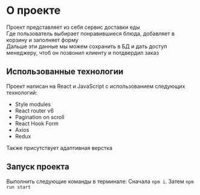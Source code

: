 # О проекте

Проект представляет из себя сервис доставки еды  
Где пользователь выбирает понравившиеся блюда, добавляет в корзину и заполняет форму  
Дальше эти данные мы можем сохранить в БД и дать доступ менеджеру, чтоб он позвонил клиенту и потдвердил заказ

## Использованные технологии

Проект написан на React и JavaScript с использованием следующих технологий:  
* Style modules
* React router v6
* Pagination on scroll
* React Hook Form
* Axios
* Redux

Также присутствует адаптивная верстка

## Запуск проекта

Выполнить следующие команды в терминале: Сначала `npm i`. Затем `npm run start`
